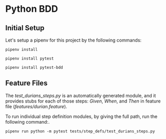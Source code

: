 # Python BDD

## Initial Setup

Let's setup a pipenv for this project by the following commands:
```
pipenv install

pipenv install pytest

pipenv install pytest-bdd
```

## Feature Files

The *test_durians_steps.py* is an automatically generated module, and it provides stubs for each of those steps: *Given*, *When*, and *Then* in feature file (*features/durian.feature*).

To run individual step definition modules, by giving the full path, run the following command:.
```
pipenv run python -m pytest tests/step_defs/test_durians_steps.py 
```